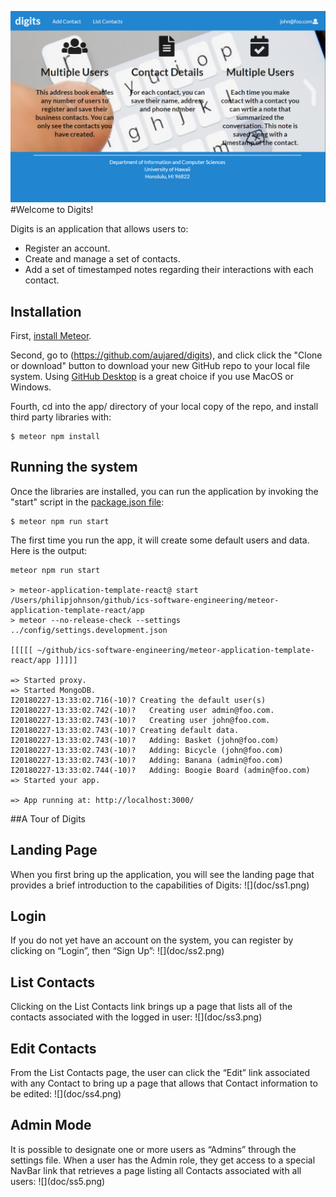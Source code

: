 ![](doc/ss1.png)
#Welcome to Digits!
<p>Digits is an application that allows users to:</p>

<ul>
  <li>Register an account.</li>
  <li>Create and manage a set of contacts.</li>
  <li>Add a set of timestamped notes regarding their interactions with each contact.</li>
</ul>
<h2>Installation</h2>

First, [install Meteor](https://www.meteor.com/install).

Second, go to (https://github.com/aujared/digits), and click click the "Clone or download" button to download your new GitHub repo to your local file system.  Using [GitHub Desktop](https://desktop.github.com/) is a great choice if you use MacOS or Windows.

Fourth, cd into the app/ directory of your local copy of the repo, and install third party libraries with:

```
$ meteor npm install
```

## Running the system

Once the libraries are installed, you can run the application by invoking the "start" script in the [package.json file](https://github.com/ics-software-engineering/meteor-application-template-react/blob/master/app/package.json):

```
$ meteor npm run start
```

The first time you run the app, it will create some default users and data. Here is the output:

```
meteor npm run start

> meteor-application-template-react@ start /Users/philipjohnson/github/ics-software-engineering/meteor-application-template-react/app
> meteor --no-release-check --settings ../config/settings.development.json

[[[[[ ~/github/ics-software-engineering/meteor-application-template-react/app ]]]]]

=> Started proxy.
=> Started MongoDB.
I20180227-13:33:02.716(-10)? Creating the default user(s)
I20180227-13:33:02.742(-10)?   Creating user admin@foo.com.
I20180227-13:33:02.743(-10)?   Creating user john@foo.com.
I20180227-13:33:02.743(-10)? Creating default data.
I20180227-13:33:02.743(-10)?   Adding: Basket (john@foo.com)
I20180227-13:33:02.743(-10)?   Adding: Bicycle (john@foo.com)
I20180227-13:33:02.743(-10)?   Adding: Banana (admin@foo.com)
I20180227-13:33:02.744(-10)?   Adding: Boogie Board (admin@foo.com)
=> Started your app.

=> App running at: http://localhost:3000/
```
##A Tour of Digits
<h2>Landing Page</h2>
When you first bring up the application, you will see the landing page that provides a brief introduction to the capabilities of Digits:
![](doc/ss1.png)
<h2>Login</h2>
If you do not yet have an account on the system, you can register by clicking on “Login”, then “Sign Up”:
![](doc/ss2.png)
<h2>List Contacts</h2>
Clicking on the List Contacts link brings up a page that lists all of the contacts associated with the logged in user:
![](doc/ss3.png)
<h2>Edit Contacts</h2>
From the List Contacts page, the user can click the “Edit” link associated with any Contact to bring up a page that allows that Contact information to be edited:
![](doc/ss4.png)
<h2>Admin Mode</h2>
It is possible to designate one or more users as “Admins” through the settings file. When a user has the Admin role, they get access to a special NavBar link that retrieves a page listing all Contacts associated with all users:
![](doc/ss5.png)

